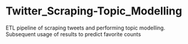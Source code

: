 # Twitter_Scraping-Topic_Modelling
ETL pipeline of scraping tweets and performing topic modelling. Subsequent usage of results to predict favorite counts 
